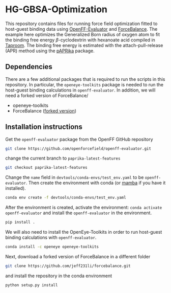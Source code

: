 # HG-GBSA-Optimization
This repository contains files for running force field optimization fitted to host-guest binding data using [OpenFF-Evaluator](https://github.com/openforcefield/openff-evaluator) and [ForceBalance](https://github.com/leeping/forcebalance). The example here optimizes the Generalized Born radius of oxygen atom to fit the binding free energy $\beta$-cyclodextrin with hexanoate acid compiled in [Taproom](https://github.com/slochower/host-guest-benchmarks). The binding free energy is estimated with the attach-pull-release (APR) method using the [pAPRika](https://github.com/slochower/pAPRika) package.


## Dependencies
There are a few additional packages that is required to run the scripts in this repository. In particular, the `openeye-toolkits` package is needed to run the host-guest binding calculations in `openff-evaluator`. In addition, we will need a forked version of ForceBalance/
* openeye-toolkits
* ForceBalance ([forked version](https://github.com/jeff231li/forcebalance))

## Installation instructions
Get the `openff-evaluator` package from the OpenFF GitHub repository
```bash
git clone https://github.com/openforcefield/openff-evaluator.git
```

change the current branch to `paprika-latest-features`

```bash
git checkout paprika-latest-features
```

Change the `name` field in `devtools/conda-envs/test_env.yaml` to be `openff-evaluator`. Then create the environment with conda (or [mamba](https://github.com/mamba-org/mamba) if you have it installed).

```bash
conda env create -f devtools/conda-envs/test_env.yaml
```
After the environment is created, activate the environment: `conda activate openff-evaluator` and install the `openff-evaluator` in the environment.

```bash
pip install .
```

We will also need to install the OpenEye-Toolkits in order to run host-guest binding calculations with `openff-evaluator`.

```bash
conda install -c openeye openeye-toolkits
```

Next, download a forked version of ForceBalance in a different folder
```bash
git clone https://github.com/jeff231li/forcebalance.git
```

and install the repository in the conda environment

```bash
python setup.py install
```

